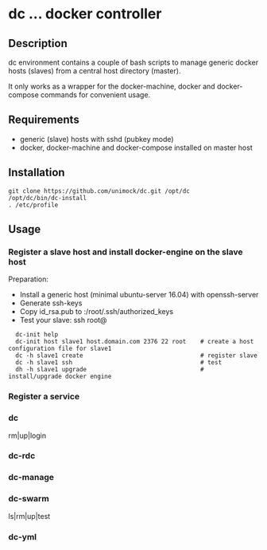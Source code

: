# dc  ... docker controller

## Description

dc environment contains a couple of bash scripts to manage generic docker hosts (slaves) 
from a central host directory (master).

It only works as a wrapper for the docker-machine, docker and docker-compose commands for convenient usage.

## Requirements

 * generic (slave) hosts with sshd (pubkey mode)
 * docker, docker-machine and docker-compose installed on master host

## Installation

```
git clone https://github.com/unimock/dc.git /opt/dc
/opt/dc/bin/dc-install
. /etc/profile

```

## Usage


### Register a slave host and install docker-engine on the slave host

Preparation:
 * Install a generic host (minimal ubuntu-server 16.04) with openssh-server
 * Generate ssh-keys
 * Copy id_rsa.pub to <slave>:/root/.ssh/authorized_keys
 * Test your slave: ssh root@<slave>

```
  dc-init help
  dc-init host slave1 host.domain.com 2376 22 root    # create a host configuration file for slave1 
  dc -h slave1 create                                 # register slave
  dc -h slave1 ssh                                    # test
  dh -h slave1 upgrade                                # install/upgrade docker engine  
```


### Register a service


### dc
rm|up|login

### dc-rdc

### dc-manage


### dc-swarm
ls|rm|up|test

### dc-yml


